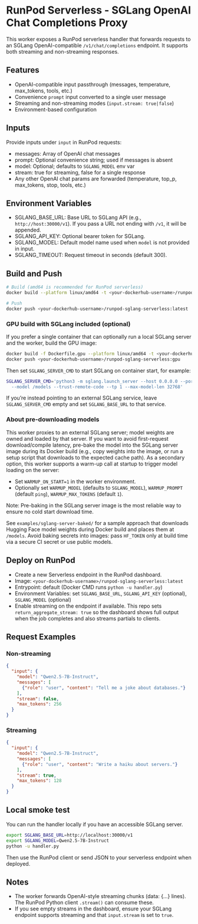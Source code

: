 # RunPod Serverless - SGLang OpenAI Chat Completions Proxy

This worker exposes a RunPod serverless handler that forwards requests to an SGLang OpenAI-compatible `/v1/chat/completions` endpoint. It supports both streaming and non-streaming responses.

## Features

- OpenAI-compatible input passthrough (messages, temperature, max_tokens, tools, etc.)
- Convenience `prompt` input converted to a single user message
- Streaming and non-streaming modes (`input.stream: true|false`)
- Environment-based configuration

## Inputs

Provide inputs under `input` in RunPod requests:

- messages: Array of OpenAI chat messages
- prompt: Optional convenience string; used if messages is absent
- model: Optional; defaults to `SGLANG_MODEL` env var
- stream: true for streaming, false for a single response
- Any other OpenAI chat params are forwarded (temperature, top_p, max_tokens, stop, tools, etc.)

## Environment Variables

- SGLANG_BASE_URL: Base URL to SGLang API (e.g., `http://host:30000/v1`). If you pass a URL not ending with `/v1`, it will be appended.
- SGLANG_API_KEY: Optional bearer token for SGLang.
- SGLANG_MODEL: Default model name used when `model` is not provided in input.
- SGLANG_TIMEOUT: Request timeout in seconds (default 300).

## Build and Push

```sh
# Build (amd64 is recommended for RunPod serverless)
docker build --platform linux/amd64 -t <your-dockerhub-username>/runpod-sglang-serverless:latest .

# Push
docker push <your-dockerhub-username>/runpod-sglang-serverless:latest
```

### GPU build with SGLang included (optional)

If you prefer a single container that can optionally run a local SGLang server and the worker, build the GPU image:

```sh
docker build -f Dockerfile.gpu --platform linux/amd64 -t <your-dockerhub-username>/runpod-sglang-serverless:gpu .
docker push <your-dockerhub-username>/runpod-sglang-serverless:gpu
```

Then set `SGLANG_SERVER_CMD` to start SGLang on container start, for example:

```sh
SGLANG_SERVER_CMD='python3 -m sglang.launch_server --host 0.0.0.0 --port 30000 \
  --model /models --trust-remote-code --tp 1 --max-model-len 32768'
```

If you’re instead pointing to an external SGLang service, leave `SGLANG_SERVER_CMD` empty and set `SGLANG_BASE_URL` to that service.

### About pre-downloading models

This worker proxies to an external SGLang server; model weights are owned and loaded by that server. If you want to avoid first-request download/compile latency, pre-bake the model into the SGLang server image during its Docker build (e.g., copy weights into the image, or run a setup script that downloads to the expected cache path). As a secondary option, this worker supports a warm-up call at startup to trigger model loading on the server:

- Set `WARMUP_ON_START=1` in the worker environment.
- Optionally set `WARMUP_MODEL` (defaults to `SGLANG_MODEL`), `WARMUP_PROMPT` (default `ping`), `WARMUP_MAX_TOKENS` (default `1`).

Note: Pre-baking in the SGLang server image is the most reliable way to ensure no cold start download time.

See `examples/sglang-server-baked/` for a sample approach that downloads Hugging Face model weights during Docker build and places them at `/models`. Avoid baking secrets into images: pass `HF_TOKEN` only at build time via a secure CI secret or use public models.

## Deploy on RunPod

- Create a new Serverless endpoint in the RunPod dashboard.
- Image: `<your-dockerhub-username>/runpod-sglang-serverless:latest`
- Entrypoint: default (Docker CMD runs `python -u handler.py`)
- Environment Variables: set `SGLANG_BASE_URL`, `SGLANG_API_KEY` (optional), `SGLANG_MODEL` (optional)
- Enable streaming on the endpoint if available. This repo sets `return_aggregate_stream: true` so the dashboard shows full output when the job completes and also streams partials to clients.

## Request Examples

### Non-streaming

```json
{
  "input": {
    "model": "Qwen2.5-7B-Instruct",
    "messages": [
      {"role": "user", "content": "Tell me a joke about databases."}
    ],
    "stream": false,
    "max_tokens": 256
  }
}
```

### Streaming

```json
{
  "input": {
    "model": "Qwen2.5-7B-Instruct",
    "messages": [
      {"role": "user", "content": "Write a haiku about servers."}
    ],
    "stream": true,
    "max_tokens": 128
  }
}
```

## Local smoke test

You can run the handler locally if you have an accessible SGLang server.

```sh
export SGLANG_BASE_URL=http://localhost:30000/v1
export SGLANG_MODEL=Qwen2.5-7B-Instruct
python -u handler.py
```

Then use the RunPod client or send JSON to your serverless endpoint when deployed.

## Notes

- The worker forwards OpenAI-style streaming chunks (data: {...} lines). The RunPod Python client `.stream()` can consume these.
- If you see empty streams in the dashboard, ensure your SGLang endpoint supports streaming and that `input.stream` is set to `true`.
